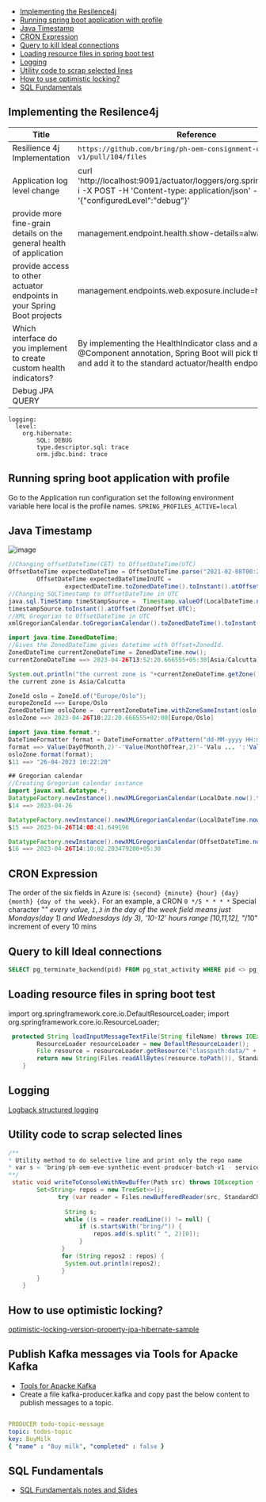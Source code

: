 - [Implementing the Resilence4j](#implementing-the-resilence4j)
- [Running spring boot application with profile](#running-spring-boot-application-with-profile)
- [Java Timestamp](#java-timestamp)
- [CRON Expression](#cron-expression)
- [Query to kill Ideal connections](#query-to-kill-ideal-connections)
- [Loading resource files in spring boot test](#loading-resource-files-in-spring-boot-test)
- [Logging](#logging)
- [Utility code to scrap selected lines](#utility-code-to-scrap-selected-lines)
- [How to use optimistic locking?](#how-to-use-optimistic-locking)
- [SQL Fundamentals](#SQL-Fundamentals)

## Implementing the Resilence4j 

|Title| Reference|
|---|---|
|Resilience 4j Implementation|`https://github.com/bring/ph-oem-consignment-consumer-v1/pull/104/files`|
|Application log level change|curl 'http://localhost:9091/actuator/loggers/org.springframework' -i -X POST -H 'Content-type: application/json' -d '{"configuredLevel":"debug"}'|
| provide more fine-grain details on the general health of application|management.endpoint.health.show-details=always|
|provide access to other actuator endpoints in your Spring Boot projects|management.endpoints.web.exposure.include=health,metrics,* |
|Which interface do you implement to create custom health indicators?|By implementing the HealthIndicator class and adding the @Component annotation, Spring Boot will pick this up a runtime and add it to the standard actuator/health endpoint.|
|Debug JPA QUERY|  
```
logging:
  level:
    org.hibernate:
        SQL: DEBUG
        type.descriptor.sql: trace
        orm.jdbc.bind: trace
```       
## Running spring boot application with profile 
Go to the Application run configuration set the following environment variable here local is the profile names.
`SPRING_PROFILES_ACTIVE=local`

## Java Timestamp

![image](https://user-images.githubusercontent.com/75798528/233641077-f259628a-f9fe-41cf-b314-17d20c588c41.png)

```java
//Changing offsetDateTime(CET) to OffsetDateTime(UTC) 
OffsetDateTime expectedDateTime = OffsetDateTime.parse("2021-02-08T00:25:18+01:00");
        OffsetDateTime expectedDateTimeInUTC =
                expectedDateTime.toZonedDateTime().toInstant().atOffset(ZoneOffset.UTC);
//Changing SQLTimestamp to OffsetDateTime in UTC
java.sql.TimeStamp timeStampSource =  Timestamp.valueOf(LocalDateTime.now());
timestampSource.toInstant().atOffset(ZoneOffset.UTC);
//XML Gregorian to OffsetDateTime in UTC
xmlGregorianCalendar.toGregorianCalendar().toZonedDateTime().toInstant().atOffset(ZoneOffset.UTC)

import java.time.ZonedDateTime;
//Gives the ZonedDateTime gives datetime with Offset+ZonedId.
ZonedDateTime currentZoneDateTime = ZonedDateTime.now();
currentZoneDateTime ==> 2023-04-26T13:52:20.666555+05:30[Asia/Calcutta]

System.out.println("the current zone is "+currentZoneDateTime.getZone());
the current zone is Asia/Calcutta

ZoneId oslo = ZoneId.of("Europe/Oslo");
europeZoneId ==> Europe/Oslo
ZonedDateTime osloZone =  currentZoneDateTime.withZoneSameInstant(oslo);
osloZone ==> 2023-04-26T10:22:20.666555+02:00[Europe/Oslo]

import java.time.format.*;
DateTimeFormatter format = DateTimeFormatter.ofPattern("dd-MM-yyyy HH:mm:ss");
format ==> Value(DayOfMonth,2)'-'Value(MonthOfYear,2)'-'Valu ... ':'Value(SecondOfMinute,2)
osloZone.format(format);
$11 ==> "26-04-2023 10:22:20"

## Gregorian calendar
//Creating Gregorian calendar instance  
import javax.xml.datatype.*;
DatatypeFactory.newInstance().newXMLGregorianCalendar(LocalDate.now().toString());
$14 ==> 2023-04-26

DatatypeFactory.newInstance().newXMLGregorianCalendar(LocalDateTime.now().toString());
$15 ==> 2023-04-26T14:08:41.649196

DatatypeFactory.newInstance().newXMLGregorianCalendar(OffsetDateTime.now().toString());
$16 ==> 2023-04-26T14:10:02.203479200+05:30


```
## CRON Expression

The order of the six fields in Azure is: `{second} {minute} {hour} {day} {month} {day of the week}.`
For an example, a CRON `0 */5 * * * *`
Special character "*" every value, `1,3` in the day of the week field means just Mondays(day 1) and Wednesdays (dy 3), '10-12' hours range [10,11,12], "*/10" increment of every 10 mins   

## Query to kill Ideal connections
```sql
SELECT pg_terminate_backend(pid) FROM pg_stat_activity WHERE pid <> pg_backend_pid() AND state in ('idle');
```
## Loading resource files in spring boot test
import org.springframework.core.io.DefaultResourceLoader;
import org.springframework.core.io.ResourceLoader;
```java
 protected String loadInputMessageTextFile(String fileName) throws IOException {
        ResourceLoader resourceLoader = new DefaultResourceLoader();
        File resource = resourceLoader.getResource("classpath:data/" + fileName).getFile();
        return new String(Files.readAllBytes(resource.toPath()), StandardCharsets.UTF_8);
    }
```
## Logging 
[Logback structured logging](https://www.innoq.com/en/blog/2019/05/structured-logging/)

## Utility code to scrap selected lines

```java
/**
* Utility method to do selective line and print only the repo name 
* var s = "bring/ph-oem-eve-synthetic-event-producer-batch-v1 · service/build.gradle"; 
**/
 static void writeToConsoleWithNewBuffer(Path src) throws IOException {
        Set<String> repos = new TreeSet<>();
              try (var reader = Files.newBufferedReader(src, StandardCharsets.UTF_8)) {
                
                String s;
                while ((s = reader.readLine()) != null) {
                    if (s.startsWith("bring/")) {
                        repos.add(s.split(" ", 2)[0]);
                    }
               }
               for (String repos2 : repos) {
                System.out.println(repos2);
               }
        }
    }
```
## How to use optimistic locking?

[optimistic-locking-version-property-jpa-hibernate-sample](https://github.com/V-Rajasekar/bax-interview-assignment-master)

## Publish Kafka messages via Tools for Apacke Kafka
- [Tools for Apacke Kafka ](https://marketplace.visualstudio.com/items?itemName=jeppeandersen.vscode-kafka)
- Create a file kafka-producer.kafka and copy past the below content to publish messages to a topic.
```yml

PRODUCER todo-topic-message
topic: todos-topic
key: BuyMilk
{ "name" : "Buy milk", "completed" : false }
```
## SQL Fundamentals
- [SQL Fundamentals notes and Slides](https://github.com/thomasnield/oreilly_sql_fundamentals_for_data/tree/master/notes_and_slides)
